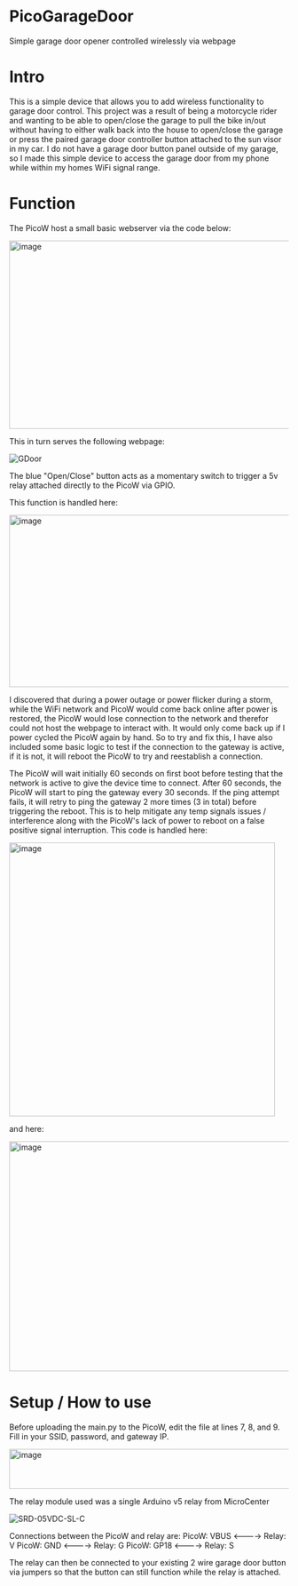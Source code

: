 # PicoGarageDoor
Simple garage door opener controlled wirelessly via webpage



# Intro
This is a simple device that allows you to add wireless functionality to garage door control.
This project was a result of being a motorcycle rider and wanting to be able to open/close the garage to pull the bike in/out without having to either walk back into the house to open/close the garage or press the paired garage door controller button attached to the sun visor in my car. I do not have a garage door button panel outside of my garage, so I made this simple device to access the garage door from my phone while within my homes WiFi signal range.



# Function
The PicoW host a small basic webserver via the code below:

<img width="778" height="339" alt="image" src="https://github.com/user-attachments/assets/5a957084-19fa-4740-9784-d78a803513ec" />


This in turn serves the following webpage:

![GDoor](https://github.com/user-attachments/assets/c784af8c-3046-4565-bc66-d1a3c445be5a)


The blue "Open/Close" button acts as a momentary switch to trigger a 5v relay attached directly to the PicoW via GPIO.

This function is handled here:

<img width="631" height="310" alt="image" src="https://github.com/user-attachments/assets/8188db1a-6afc-4cc0-a88d-2bcd92ab11a7" />


I discovered that during a power outage or power flicker during a storm, while the WiFi network and PicoW would come back online after power is restored, the PicoW would lose connection to the network and therefor could not host the webpage to interact with. It would only come back up if I power cycled the PicoW again by hand. So to try and fix this, I have also included some basic logic to test if the connection to the gateway is active, if it is not, it will reboot the PicoW to try and reestablish a connection.

The PicoW will wait initially 60 seconds on first boot before testing that the network is active to give the device time to connect. After 60 seconds, the PicoW will start to ping the gateway every 30 seconds. If the ping attempt fails, it will retry to ping the gateway 2 more times (3 in total) before triggering the reboot. This is to help mitigate any temp signals issues / interference along with the PicoW's lack of power to reboot on a false positive signal interruption. This code is handled here:


<img width="479" height="493" alt="image" src="https://github.com/user-attachments/assets/468694f3-ff66-4178-837e-e11f3e6af2cb" />


and here:


<img width="769" height="414" alt="image" src="https://github.com/user-attachments/assets/2e04e1c2-3d26-44ed-a260-3a1e1157ef9e" />



# Setup / How to use
Before uploading the main.py to the PicoW, edit the file at lines 7, 8, and 9. Fill in your SSID, password, and gateway IP.

<img width="601" height="72" alt="image" src="https://github.com/user-attachments/assets/66652f99-039e-4cf9-b18e-fb3a100a82b4" />

The relay module used was a single Arduino v5 relay from MicroCenter

![SRD-05VDC-SL-C](https://github.com/user-attachments/assets/a32ba4f3-7a18-4d65-876f-cc1dd4f3ca5d)

Connections between the PicoW and relay are:
PicoW: VBUS <----> Relay: V
PicoW: GND  <----> Relay: G
PicoW: GP18 <----> Relay: S

The relay can then be connected to your existing 2 wire garage door button via jumpers so that the button can still function while the relay is attached.

